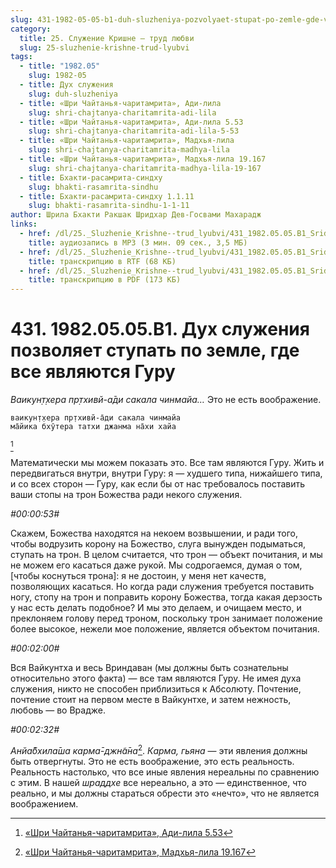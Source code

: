 ```yaml
---
slug: 431-1982-05-05-b1-duh-sluzheniya-pozvolyaet-stupat-po-zemle-gde-vse-yavlyayutsya-guru
category:
  title: 25. Служение Кришне — труд любви
  slug: 25-sluzhenie-krishne-trud-lyubvi
tags:
  - title: "1982.05"
    slug: 1982-05
  - title: Дух служения
    slug: duh-sluzheniya
  - title: «Шри Чайтанья-чаритамрита», Ади-лила
    slug: shri-chajtanya-charitamrita-adi-lila
  - title: «Шри Чайтанья-чаритамрита», Ади-лила 5.53
    slug: shri-chajtanya-charitamrita-adi-lila-5-53
  - title: «Шри Чайтанья-чаритамрита», Мадхья-лила
    slug: shri-chajtanya-charitamrita-madhya-lila
  - title: «Шри Чайтанья-чаритамрита», Мадхья-лила 19.167
    slug: shri-chajtanya-charitamrita-madhya-lila-19-167
  - title: Бхакти-расамрита-синдху
    slug: bhakti-rasamrita-sindhu
  - title: Бхакти-расамрита-синдху 1.1.11
    slug: bhakti-rasamrita-sindhu-1-1-11
author: Шрила Бхакти Ракшак Шридхар Дев-Госвами Махарадж
links:
  - href: /dl/25._Sluzhenie_Krishne--trud_lyubvi/431_1982.05.05.B1_SridharMj_Duh_sluzhenija_pozvoljaet_stupat_po_zemle_gde_vse_javljajutsja_Guru.mp3
    title: аудиозапись в MP3 (3 мин. 09 сек., 3,5 МБ)
  - href: /dl/25._Sluzhenie_Krishne--trud_lyubvi/431_1982.05.05.B1_SridharMj_Duh_sluzhenija_pozvoljaet_stupat_po_zemle_gde_vse_javljajutsja_Guru.rtf
    title: транскрипцию в RTF (68 КБ)
  - href: /dl/25._Sluzhenie_Krishne--trud_lyubvi/431_1982.05.05.B1_SridharMj_Duh_sluzhenija_pozvoljaet_stupat_po_zemle_gde_vse_javljajutsja_Guru.pdf
    title: транскрипцию в PDF (173 КБ)
---
```


# 431. 1982.05.05.B1. Дух служения позволяет ступать по земле, где все являются Гуру

*Ваикун̣т̣хера пр̣тхивй-а̄ди сакала чинмайа…* Это не есть воображение.

    ваикун̣т̣хера пр̣тхивй-а̄ди сакала чинмайа
    ма̄йика бхӯтера татхи джанма на̄хи хайа
[^_ftn1]

Математически мы можем показать это. Все там являются Гуру. Жить и передвигаться внутри, внутри Гуру: я — худшего типа, нижайшего типа, и со всех сторон — Гуру, как если бы от нас требовалось поставить ваши стопы на трон Божества ради некого служения.

*#00:00:53#*

Скажем, Божества находятся на некоем возвышении, и ради того, чтобы водрузить корону на Божество, слуга вынужден подыматься, ступать на трон. В целом считается, что трон — объект почитания, и мы не можем его касаться даже рукой. Мы содрогаемся, думая о том, [чтобы коснуться трона]: я не достоин, у меня нет качеств, позволяющих касаться. Но когда ради служения требуется поставить ногу, стопу на трон и поправить корону Божества, тогда какая дерзость у нас есть делать подобное? И мы это делаем, и очищаем место, и преклоняем голову перед троном, поскольку трон занимает положение более высокое, нежели мое положение, является объектом почитания.

*#00:02:00#*

Вся Вайкунтха и весь Вриндаван (мы должны быть сознательны относительно этого факта) — все там являются Гуру. Не имея духа служения, никто не способен приблизиться к Абсолюту. Почтение, почтение стоит на первом месте в Вайкунтхе, и затем нежность, любовь — во Врадже.

*#00:02:32#*

*Анйа̄бхила̄ша карма̄-джн̃а̄на*[^_ftn2]. *Карма, гьяна* — эти явления должны быть отвергнуты. Это не есть воображение, это есть реальность. Реальность настолько, что все иные явления нереальны по сравнению с этим. В нашей *шраддхе* все нереально, а это — единственное, что реально, и мы должны стараться обрести это «нечто», что не является воображением.



[^_ftn1]: [«Шри Чайтанья-чаритамрита», Ади-лила 5.53](../notes/shri-chajtanya-charitamrita-adi-lila/shri-chajtanya-charitamrita-adi-lila-5-53.md)

[^_ftn2]: [«Шри Чайтанья-чаритамрита», Мадхья-лила 19.167](../notes/shri-chajtanya-charitamrita-madhya-lila/shri-chajtanya-charitamrita-madhya-lila-19-167.md)
